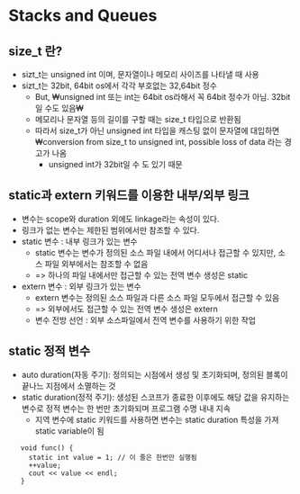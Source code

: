 # Stacks and Queues
## size_t 란?
* sizt_t는 unsigned int 이며, 문자열이나 메모리 사이즈를 나타낼 때 사용
* sizt_t는 32bit, 64bit os에서 각각 부호없는 32,64bit 정수
  * But, ₩unsigned int 또는 int는 64bit os라해서 꼭 64bit 정수가 아님. 32bit 일 수도 있음₩
  * 메모리나 문자열 등의 길이를 구할 때는 size_t 타입으로 반환됨
  * 따라서 size_t가 아닌 unsigned int 타입을 캐스팅 없이 문자열에 대입하면 ₩conversion from size_t to unsigned int, possible loss of data 라는 경고가 나옴
    * unsigned int가 32bit일 수 도 있기 때문

## static과 extern 키워드를 이용한 내부/외부 링크
* 변수는 scope와 duration 외에도 linkage라는 속성이 있다.
* 링크가 없는 변수는 제한된 범위에서만 참조할 수 있다.
* static 변수 : 내부 링크가 있는 변수
  * static 변수는 변수가 정의된 소스 파일 내에서 어디서나 접근할 수 있지만, 소스 파일 외부에서는 참조할 수 없음
  * => 하나의 파일 내에서만 접근할 수 있는 전역 변수 생성은 static
* extern 변수 : 외부 링크가 있는 변수
  * extern 변수는 정의된 소스 파일과 다른 소스 파일 모두에서 접근할 수 있음
  * => 외부에서도 접근할 수 있는 전역 변수 생성은 extern
  * 변수 전방 선언 : 외부 소스파일에서 전역 변수를 사용하기 위한 작업

## static 정적 변수
* auto duration(자동 주기): 정의되는 시점에서 생성 및 초기화되며, 정의된 블록이 끝나느 지점에서 소멸하는 것
* static duration(정적 주기): 생성된 스코프가 종료한 이후에도 해당 값을 유지하는 변수로 정적 변수는 한 번만 초기화되며 프로그램 수명 내내 지속
  * 지역 변수에 static 키워드를 사용하면 변수는 static duration 특성을 가져 static variable이 됨
```
   void func() {
     static int value = 1; // 이 줄은 한번만 실행됨
     ++value;
     cout << value << endl;
   }
```

